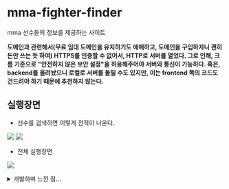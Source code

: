# mma-fighter-finder
mma 선수들의 정보를 제공하는 사이트

__도메인과 관련해서(무료 임대 도메인을 유지하기도 애매하고, 도메인을 구입하자니 괜히 돈만 쓰는 듯 하여) HTTPS를 인증할 수 없어서, HTTP로 서버를 열었다. 그로 인해, 크롬 기준으로 "안전하지 않은 보안 설정"을 허용해주어야 서버와 통신이 가능하다. 혹은, backend를 올려놨으니 로컬로 서버를 돌릴 수도 있지만, 이는 frontend 쪽의 코드도 건드려야 하기 때문에 추천하지 않는다.__


## 실행장면
- 선수를 검색하면  이렇게 전적이 나온다.  

![](https://user-images.githubusercontent.com/54667577/110948546-d527a900-8384-11eb-8fda-ae3ea57ceba5.png)
![](https://user-images.githubusercontent.com/54667577/110948555-d6f16c80-8384-11eb-9e2c-75afc74554db.png)

- 전체 실행장면  

![](https://user-images.githubusercontent.com/54667577/110946940-dce64e00-8382-11eb-9960-b6a30bf2f1fd.gif)


<details>
<summary>개발하며 느낀 점...</summary>
<div markdown="1">

- 리액트를 공부했으니 뭐라도 만들어보고 싶다는 생각에 제작하였음
  - 아쉬운 점은 리덕스라던가 conetex API를 이용할 생각이었는데 생각보다 상태관리 할 것이 없어서 어쩌다 보니 이용하지 않게되었음... 
- [woog2roid/mma-api](https://github.com/woog2roid/mma-api)를 이용해서 api 서버를 제작하였음
  - 원래 쓰려고 생각한 [오픈소스 mma-api](https://github.com/valish/mma-api)가 있었는데 돌아가질 않아서, fork해서 아주 약간 손을 봤다... 크게 손을 본건 아니고...
- github page를 이용해서 build를 하긴 하였는데, 서버를 여는 것과 관련해서 작업을 전혀 하지 않아서, 선수 검색은 불가능 한 상태로 끝냈는데 조금 아쉽기도 하다...
  - 근데 서버 열면, 좀 힘들 거 같으면서도 재밌을 듯...?

정말로 마무리하며 2021/03/24 추가
- 원래는 서버를 여는김에 핸드폰에서도 편하게 볼 수있게 반응형으로 마무리를 하려고 하였으나, HTTPS에서 도메인과 관련해서 가로막히는 바람에 이는 포기했다. (CSS코드가 조금 많이 별로다.)
- 가장 싼 도메인을 하나 살까도 고민 중이긴 한데 그렇다 해도 이 사이트를 더 관리하지는 않을 것 같다. 

2021/04/17 추가
- 반응형을 추가하였다....
- <u>_반응형 웹으로 바꾸면서 든 생각인데, searchWrapper라는 이름은 어차피 컴포넌트가 search이기 때문에 wrapper로 바꿀 수 있을 듯 한데, DARK_GRAY색들의 저것들을 하나로 묶어서 styled component를 따로 하나만 제작해 두었어도 좋았을거라는 생각이 든다._</u>
- 일단은 그렇게 해두지 않고, 나름 글자 크기에 맞춰서 맘에 들게 디자인을 해놨는데, 이것도 컴포넌트가 아니라 외부에서 처리할 방법이 있지 않을까?
</details>
</div>
